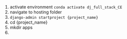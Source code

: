 1. activate environment `conda activate dj_full_stack_CE`
2. navigate to hosting folder
3. `django-admin startproject {project_name}`
4. cd {project_name}
5. mkdir apps
6. 
<!--stackedit_data:
eyJoaXN0b3J5IjpbLTE1NDEwNDgyMjNdfQ==
-->